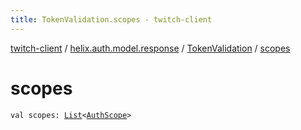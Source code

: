 ```yaml
---
title: TokenValidation.scopes - twitch-client
---
```


[twitch-client](../../index.html) / [helix.auth.model.response](../index.html) / [TokenValidation](index.html) / [scopes](./scopes.html)

# scopes

`val scopes: `[`List`](https://kotlinlang.org/api/latest/jvm/stdlib/kotlin.collections/-list/index.html)`<`[`AuthScope`](../../helix.auth.model/-auth-scope/index.html)`>`